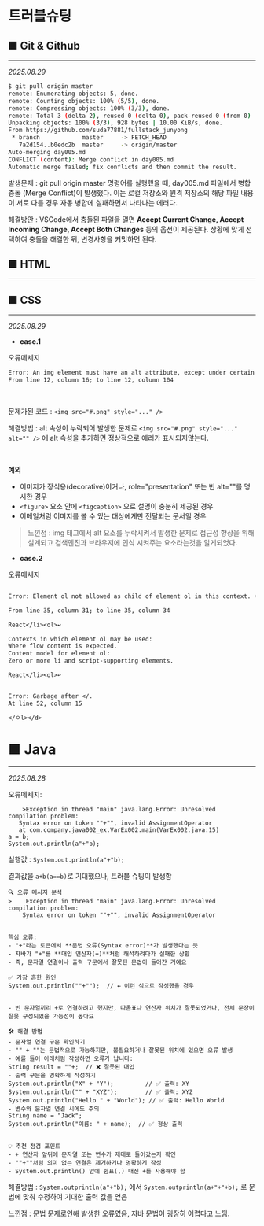 **트러블슈팅**
=


**■ Git & Github**
-
---

*2025.08.29*


```bash
$ git pull origin master
remote: Enumerating objects: 5, done.
remote: Counting objects: 100% (5/5), done.
remote: Compressing objects: 100% (3/3), done.
remote: Total 3 (delta 2), reused 0 (delta 0), pack-reused 0 (from 0)
Unpacking objects: 100% (3/3), 928 bytes | 10.00 KiB/s, done.
From https://github.com/suda77881/fullstack_junyong
 * branch            master     -> FETCH_HEAD
   7a2d154..b0edc2b  master     -> origin/master
Auto-merging day005.md
CONFLICT (content): Merge conflict in day005.md
Automatic merge failed; fix conflicts and then commit the result.
```

발생문제 : git pull origin master 명령어를 실행했을 때, day005.md 파일에서 병합 충돌 (Merge Conflict)이 발생했다. 이는 로컬 저장소와 원격 저장소의 해당 파일 내용이 서로 다를 경우 자동 병합에 실패하면서 나타나는 에러다.

해결방안 : VSCode에서 충돌된 파일을 열면 **Accept Current Change, Accept Incoming Change, Accept Both Changes** 등의 옵션이 제공된다.
상황에 맞게 선택하여 충돌을 해결한 뒤, 변경사항을 커밋하면 된다.

**■ HTML**
-
---

**■ CSS**
-
---

*2025.08.29*
<br>

- **case.1**

오류메세지

```validator.w3.org
Error: An img element must have an alt attribute, except under certain conditions. For details, consult guidance on providing text alternatives for images.
From line 12, column 16; to line 12, column 104
```
<br>

문제가된 코드 : `<img src="#.png" style="..." />` 

해결방법 : alt 속성이 누락되어 발생한 문제로  `<img src="#.png" style="..." alt="" />` 에 alt 속성을 추가하면 정상적으로 에러가 표시되지않는다.

<br>

**예외** 
- 이미지가 장식용(decorative)이거나, role="presentation" 또는 빈 alt=""를 명시한 경우 
- `<figure>` 요소 안에 `<figcaption>` 으로 설명이 충분히 제공된 경우
- 이메일처럼 이미지를 볼 수 있는 대상에게만 전달되는 문서일 경우 



> 느낀점 : img 태그에서 alt 요소를 누락시켜서 발생한 문제로 접근성 향상을 위해 설계되고 검색엔진과 브라우저에 인식 시켜주는 요소라는것을 알게되었다. 



- **case.2**

오류메세지

```validator.w3.org

Error: Element ol not allowed as child of element ol in this context. (Suppressing further errors from this subtree.)

From line 35, column 31; to line 35, column 34

React</li><ol>↩     

Contexts in which element ol may be used:
Where flow content is expected.
Content model for element ol:
Zero or more li and script-supporting elements.

React</li><ol>↩
```

```validator.w3.org

Error: Garbage after </.
At line 52, column 15

</ㅇl></d>
```

**■ Java**
=
---

*2025.08.28*


오류메세지:
```ECLIPS
    >Exception in thread "main" java.lang.Error: Unresolved compilation problem: 
   Syntax error on token ""+"", invalid AssignmentOperator
   at com.company.java002_ex.VarEx002.main(VarEx002.java:15)
a = b;
System.out.println(a"+"b);
```

실행값 : `System.out.println(a"+"b);`

결과값을 `a+b(a==b)`로 기대했으나, 트러블 슈팅이 발생함

```
🔍 오류 메시지 분석
>    Exception in thread "main" java.lang.Error: Unresolved compilation problem:  
    Syntax error on token ""+"", invalid AssignmentOperator


핵심 오류:
- "+"라는 토큰에서 **문법 오류(Syntax error)**가 발생했다는 뜻
- 자바가 "+"를 **대입 연산자(=)**처럼 해석하려다가 실패한 상황
- 즉, 문자열 연결이나 출력 구문에서 잘못된 문법이 들어간 거예요

✅ 가장 흔한 원인
System.out.println(""+"");  // ← 이런 식으로 작성했을 경우


- 빈 문자열끼리 +로 연결하려고 했지만, 따옴표나 연산자 위치가 잘못되었거나, 전체 문장이 잘못 구성되었을 가능성이 높아요

🛠️ 해결 방법
- 문자열 연결 구문 확인하기
- "" + ""는 문법적으로 가능하지만, 불필요하거나 잘못된 위치에 있으면 오류 발생
- 예를 들어 아래처럼 작성하면 오류가 납니다:
String result = ""+;  // ❌ 잘못된 대입
- 출력 구문을 명확하게 작성하기
System.out.println("X" + "Y");         // ✅ 출력: XY
System.out.println("" + "XYZ");        // ✅ 출력: XYZ
System.out.println("Hello " + "World"); // ✅ 출력: Hello World
- 변수와 문자열 연결 시에도 주의
String name = "Jack";
System.out.println("이름: " + name);  // ✅ 정상 출력


💡 추천 점검 포인트
- + 연산자 앞뒤에 문자열 또는 변수가 제대로 들어갔는지 확인
- ""+""처럼 의미 없는 연결은 제거하거나 명확하게 작성
- System.out.println() 안에 쉼표(,) 대신 +를 사용해야 함

```

해결방법 : `System.outprintln(a"+"b);` 에서 `System.outprintln(a+"+"+b);` 로 문법에 맞춰 수정하여 기대한 출력 값을 얻음 

느낀점 : 문법 문제로인해 발생한 오류였음, 자바 문법이 굉장히 어렵다고 느낌.
